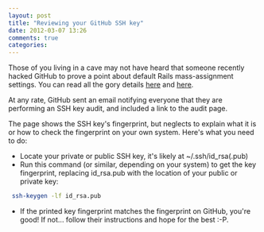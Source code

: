 ```yaml
---
layout: post
title: "Reviewing your GitHub SSH key"
date: 2012-03-07 13:26
comments: true
categories: 
---
```


Those of you living in a cave may not have heard that someone recently 
hacked GitHub to prove a point about default Rails mass-assignment settings.
You can read all the gory details [here](https://github.com/blog/1068-public-key-security-vulnerability-and-mitigation)
and [here](https://github.com/blog/1069-responsible-disclosure-policy).

At any rate, GitHub sent an email notifying everyone that they are performing
an SSH key audit, and included a link to the audit page.

The page shows the SSH key's fingerprint, but neglects to explain what it is
or how to check the fingerprint on your own system.  Here's what you need to do:

 * Locate your private or public SSH key, it's likely at ~/.ssh/id\_rsa(.pub)
 * Run this command (or similar, depending on your system) to get the key fingerprint, replacing id\_rsa.pub with the location of your public or private key:
 
``` bash
 ssh-keygen -lf id_rsa.pub
```
 
  * If the printed key fingerprint matches the fingerprint on GitHub, you're good!  If not... follow their instructions and hope for the best :-P.

 
